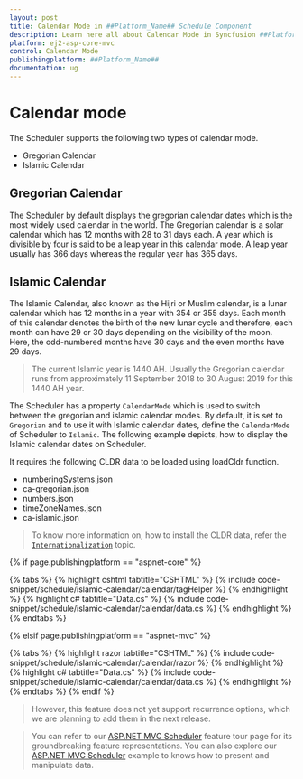 ```yaml
---
layout: post
title: Calendar Mode in ##Platform_Name## Schedule Component
description: Learn here all about Calendar Mode in Syncfusion ##Platform_Name## Schedule component and more.
platform: ej2-asp-core-mvc
control: Calendar Mode
publishingplatform: ##Platform_Name##
documentation: ug
---
```



# Calendar mode

The Scheduler supports the following two types of calendar mode.

* Gregorian Calendar
* Islamic Calendar

## Gregorian Calendar

The Scheduler by default displays the gregorian calendar dates which is the most widely used calendar in the world. The Gregorian calendar is a solar calendar which has 12 months with 28 to 31 days each. A year which is divisible by four is said to be a leap year in this calendar mode. A leap year usually has 366 days whereas the regular year has 365 days.

## Islamic Calendar

The Islamic Calendar, also known as the Hijri or Muslim calendar, is a lunar calendar which has 12 months in a year with 354 or 355 days. Each month of this calendar denotes the birth of the new lunar cycle and therefore, each month can have 29 or 30 days depending on the visibility of the moon. Here, the odd-numbered months have 30 days and the even months have 29 days.

> The current Islamic year is 1440 AH. Usually the Gregorian calendar runs from approximately 11 September 2018 to 30 August 2019 for this 1440 AH year.

The Scheduler has a property `CalendarMode` which is used to switch between the gregorian and islamic calendar modes. By default, it is set to `Gregorian` and to use it with Islamic calendar dates, define the `CalendarMode` of Scheduler to `Islamic`. The following example depicts, how to display the Islamic calendar dates on Scheduler.

It requires the following CLDR data to be loaded using loadCldr function.

* numberingSystems.json
* ca-gregorian.json
* numbers.json
* timeZoneNames.json
* ca-islamic.json

> To know more information on, how to install the CLDR data, refer the [`Internationalization`](https://ej2.syncfusion.com/aspnetmvc/documentation/common/internationalization/#installing-cldr-data) topic.

{% if page.publishingplatform == "aspnet-core" %}

{% tabs %}
{% highlight cshtml tabtitle="CSHTML" %}
{% include code-snippet/schedule/islamic-calendar/calendar/tagHelper %}
{% endhighlight %}
{% highlight c# tabtitle="Data.cs" %}
{% include code-snippet/schedule/islamic-calendar/calendar/data.cs %}
{% endhighlight %}
{% endtabs %}

{% elsif page.publishingplatform == "aspnet-mvc" %}

{% tabs %}
{% highlight razor tabtitle="CSHTML" %}
{% include code-snippet/schedule/islamic-calendar/calendar/razor %}
{% endhighlight %}
{% highlight c# tabtitle="Data.cs" %}
{% include code-snippet/schedule/islamic-calendar/calendar/data.cs %}
{% endhighlight %}
{% endtabs %}
{% endif %}



> However, this feature does not yet support recurrence options, which we are planning to add them in the next release.

> You can refer to our [ASP.NET MVC Scheduler](https://www.syncfusion.com/aspnet-mvc-ui-controls/scheduler) feature tour page for its groundbreaking feature representations. You can also explore our [ASP.NET MVC Scheduler](https://ej2.syncfusion.com/aspnetmvc/Schedule/Overview#/material) example to knows how to present and manipulate data.
